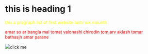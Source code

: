 <!DOCTYPE html>
<html lang="en">
<head>
    <meta charset="UTF-8">
    <meta http-equiv="X-UA-Compatible" content="IE=edge">
    <meta name="viewport" content="width=device-width, initial-scale=1.0">
    <title>Document</title>
    <link rel="shortcut icon" href="New folder/flower.jpg" type="image/x-icon">
 <style>
    .c1{
    color:green;
    background-color:greenyellow;
    }
    </style>
<body>
    <h1>this is heading 1</h1>
    <P style="color:yellow">this a pragraph list of first website lastv  six mounth </P>
    <p style="color:red">amar so ar bangla mai tomat valonashi  chirodin tom,arv aklash tomar bathasjh amar parane </p>
    <img src="New folder/flower.jpg"
    <a href="google.com">click me</a>
    
</body>
</html>